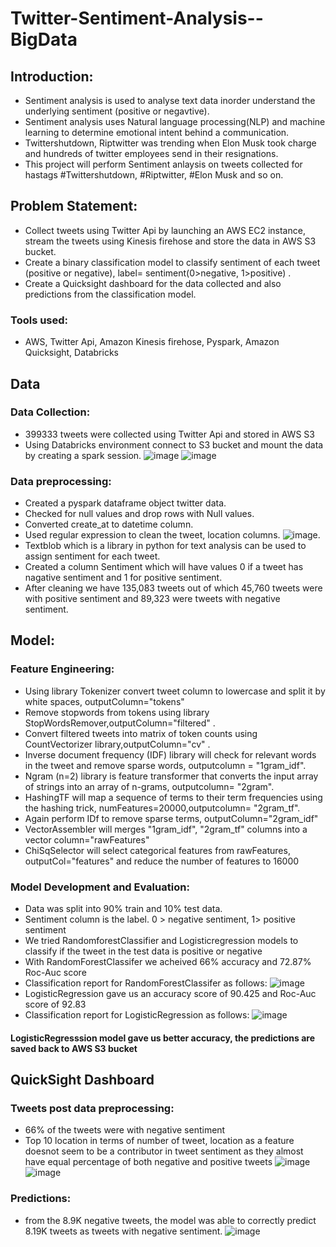 # Twitter-Sentiment-Analysis--BigData
## Introduction:
- Sentiment analysis is used to analyse text data inorder understand the underlying sentiment (positive or negavtive).
- Sentiment analysis uses  Natural language processing(NLP) and machine learning to determine emotional intent behind a communication.
- Twittershutdown, Riptwitter was trending when Elon Musk took charge and hundreds of twitter employees send in their resignations.
- This project will perform Sentiment anlaysis on tweets collected for hastags #Twittershutdown, #Riptwitter, #Elon Musk and so on.

## Problem Statement:
- Collect tweets using Twitter Api by launching an AWS EC2 instance, stream the tweets using Kinesis firehose and store the data in AWS S3 bucket.
- Create a binary classification model to classify sentiment of each tweet (positive or negative), label= sentiment(0>negative, 1>positive) .
- Create a Quicksight dashboard for the data collected and also predictions from the classification model.

### Tools used:
- AWS, Twitter Api, Amazon Kinesis firehose, Pyspark, Amazon Quicksight, Databricks

## Data
### Data Collection:
- 399333 tweets were collected using Twitter Api and stored in AWS S3
- Using Databricks environment connect to S3 bucket and mount the data by creating a spark session.
  ![image](https://user-images.githubusercontent.com/103464406/214683406-cce6feab-4d1a-4836-8726-f1199e3c15d9.png)
  ![image](https://user-images.githubusercontent.com/103464406/214683454-b3111e40-311e-4450-900a-d62c8a7671c9.png)


### Data preprocessing:
- Created a pyspark dataframe object twitter data.
- Checked for null values and drop rows with Null values.
- Converted create_at to datetime column.
- Used regular expression to clean the tweet, location columns. 
  ![image](https://user-images.githubusercontent.com/103464406/214684035-bba678e9-b194-4f0f-8267-7badd78e42d7.png).
- Textblob which is a library in python for text analysis can be used to assign sentiment for each tweet. 
- Created a  column Sentiment which will have values 0 if a tweet has nagative sentiment and 1 for positive sentiment.
- After cleaning we have 135,083 tweets out of which 45,760  tweets were with positive sentiment and 89,323 were tweets with negative sentiment.

## Model:
### Feature Engineering:
- Using library Tokenizer convert tweet column to lowercase and split it by white spaces, outputColumn="tokens"
- Remove stopwords from tokens using library StopWordsRemover,outputColumn="filtered" .
- Convert filtered tweets into matrix of token counts using CountVectorizer library,outputColumn="cv" .
- Inverse document frequency (IDF) library will check for relevant words in the tweet and remove sparse words, outputcolumn = "1gram_idf".
- Ngram (n=2) library is feature transformer that converts the input array of strings into an array of n-grams, outputcolumn= "2gram".
- HashingTF will map a sequence of terms to their term frequencies using the hashing trick, numFeatures=20000,outputcolumn= "2gram_tf".
- Again perform IDf to remove sparse terms, outputColumn="2gram_idf"
- VectorAssembler will  merges "1gram_idf", "2gram_tf" columns into a vector column="rawFeatures"
- ChiSqSelector will select  categorical features from rawFeatures, outputCol="features" and reduce the number of features to 16000

### Model Development and Evaluation:
- Data was split into 90% train and 10% test data.
- Sentiment column is the label. 0 > negative sentiment, 1> positive sentiment
- We tried RandomforestClassifier and Logisticregression models to classify if the tweet in the test data is positive or negative
- With RandomForestClassifer we acheived 66% accuracy and 72.87% Roc-Auc score
- Classification report for RandomForestClassifer as follows:
  ![image](https://user-images.githubusercontent.com/103464406/214699709-55a6af80-122c-43f2-b8fb-a2f1380b2d20.png)
- LogisticRegression gave us an accuracy score of 90.425 and Roc-Auc score of 92.83
- Classification report for LogisticRegression as follows:
    ![image](https://user-images.githubusercontent.com/103464406/214700094-46d76a87-3711-4069-92b8-0b03f28bf70e.png)

#### LogisticRegresssion model gave us better accuracy, the predictions are saved back to AWS S3 bucket

## QuickSight Dashboard
### Tweets post data preprocessing:
 - 66% of the tweets were with negative sentiment
 - Top 10 location in terms of number of tweet, location as a feature doesnot seem to be a contributor in tweet sentiment as they almost have equal percentage of both negative and positive tweets
  ![image](https://user-images.githubusercontent.com/103464406/214701168-8bf81ce5-3b17-429f-850a-f0d23c38ace7.png)
  ![image](https://user-images.githubusercontent.com/103464406/214701250-3d46aa48-c45e-469a-9fd1-84b292999de4.png)


### Predictions:
- from the 8.9K negative tweets, the model was able to correctly predict 8.19K tweets as tweets with negative sentiment.
  ![image](https://user-images.githubusercontent.com/103464406/214701322-038c7012-76af-4a82-a20f-a527059312d3.png)

